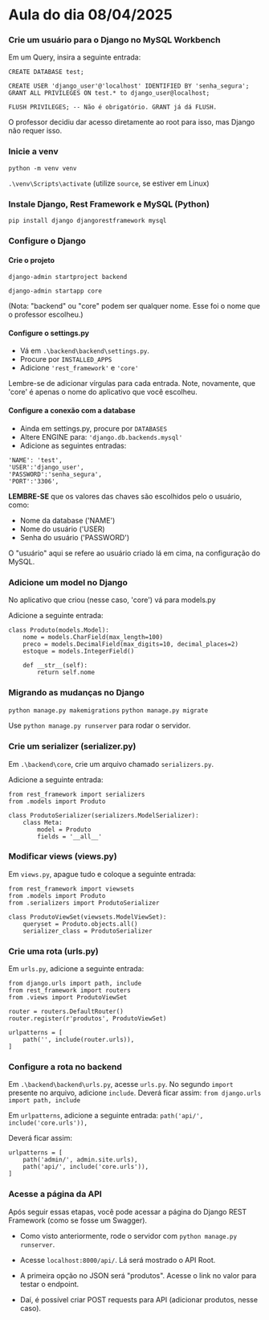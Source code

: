 # Aula do dia 08/04/2025

### Crie um usuário para o Django no MySQL Workbench

Em um Query, insira a seguinte entrada:

```
CREATE DATABASE test;

CREATE USER 'django_user'@'localhost' IDENTIFIED BY 'senha_segura';
GRANT ALL PRIVILEGES ON test.* to django_user@localhost;

FLUSH PRIVILEGES; -- Não é obrigatório. GRANT já dá FLUSH.
```

O professor decidiu dar acesso diretamente ao root para isso, mas Django não requer isso.

### Inicie a venv

`python -m venv venv`

`.\venv\Scripts\activate` (utilize `source`, se estiver em Linux)

### Instale Django, Rest Framework e MySQL (Python)

`pip install django djangorestframework mysql`

### Configure o Django

#### Crie o projeto

`django-admin startproject backend`

`django-admin startapp core`

(Nota: "backend" ou "core" podem ser qualquer nome. Esse foi o nome que o professor escolheu.)

#### Configure o settings.py

- Vá em `.\backend\backend\settings.py`.
- Procure por `INSTALLED_APPS`
- Adicione `'rest_framework'` e `'core'`

Lembre-se de adicionar vírgulas para cada entrada.
Note, novamente, que 'core' é apenas o nome do aplicativo que você escolheu.

#### Configure a conexão com a database

- Ainda em settings.py, procure por `DATABASES`
- Altere ENGINE para: `'django.db.backends.mysql'`
- Adicione as seguintes entradas:

```
'NAME': 'test',
'USER':'django_user',
'PASSWORD':'senha_segura',
'PORT':'3306',
```

**LEMBRE-SE** que os valores das chaves são escolhidos pelo o usuário, como:
- Nome da database ('NAME')
- Nome do usuário ('USER)
- Senha do usuário ('PASSWORD')

O "usuário" aqui se refere ao usuário criado lá em cima, na configuração do MySQL.

### Adicione um model no Django

No aplicativo que criou (nesse caso, 'core') vá para models.py

Adicione a seguinte entrada:

```
class Produto(models.Model):
    nome = models.CharField(max_length=100)
    preco = models.DecimalField(max_digits=10, decimal_places=2)
    estoque = models.IntegerField()

    def __str__(self):
        return self.nome
```

### Migrando as mudanças no Django

`python manage.py makemigrations`
`python manage.py migrate`

Use `python manage.py runserver` para rodar o servidor.

### Crie um serializer (serializer.py)

Em `.\backend\core`, crie um arquivo chamado `serializers.py`.

Adicione a seguinte entrada:

```
from rest_framework import serializers
from .models import Produto

class ProdutoSerializer(serializers.ModelSerializer):
    class Meta:
        model = Produto
        fields = '__all__'
```

### Modificar views (views.py)

Em `views.py`, apague tudo e coloque a seguinte entrada:

```
from rest_framework import viewsets
from .models import Produto
from .serializers import ProdutoSerializer

class ProdutoViewSet(viewsets.ModelViewSet):
    queryset = Produto.objects.all()
    serializer_class = ProdutoSerializer
```

### Crie uma rota (urls.py)

Em `urls.py`, adicione a seguinte entrada:

```
from django.urls import path, include
from rest_framework import routers
from .views import ProdutoViewSet

router = routers.DefaultRouter()
router.register(r'produtos', ProdutoViewSet)

urlpatterns = [
    path('', include(router.urls)),
]
```

### Configure a rota no backend

Em `.\backend\backend\urls.py`, acesse `urls.py`.
No segundo `import` presente no arquivo, adicione `include`.
Deverá ficar assim: `from django.urls import path, include`

Em `urlpatterns`, adicione a seguinte entrada:
`path('api/', include('core.urls')),`

Deverá ficar assim:

```
urlpatterns = [
    path('admin/', admin.site.urls),
    path('api/', include('core.urls')),
]
```

### Acesse a página da API

Após seguir essas etapas, você pode acessar a página do Django REST Framework (como se fosse um Swagger).

- Como visto anteriormente, rode o servidor com `python manage.py runserver`.

- Acesse `localhost:8000/api/`. Lá será mostrado o API Root.

- A primeira opção no JSON será "produtos". Acesse o link no valor para testar o endpoint.

- Daí, é possível criar POST requests para API (adicionar produtos, nesse caso). 

